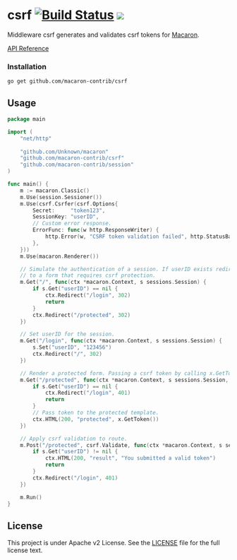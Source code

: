 csrf [![Build Status](https://drone.io/github.com/macaron-contrib/csrf/status.png)](https://drone.io/github.com/macaron-contrib/csrf/latest) [![](http://gocover.io/_badge/github.com/macaron-contrib/csrf)](http://gocover.io/github.com/macaron-contrib/csrf)
====

Middleware csrf generates and validates csrf tokens for [Macaron](https://github.com/Unknwon/macaron).

[API Reference](https://gowalker.org/github.com/macaron-contrib/csrf)

### Installation

	go get github.com/macaron-contrib/csrf
	
## Usage

```go
package main

import (
    "net/http"
    
    "github.com/Unknown/macaron"
    "github.com/macaron-contrib/csrf"
    "github.com/macaron-contrib/session"
)

func main() {
    m := macaron.Classic()
    m.Use(session.Sessioner())
    m.Use(csrf.Csrfer(csrf.Options{
        Secret:     "token123",
        SessionKey: "userID",
        // Custom error response.
        ErrorFunc: func(w http.ResponseWriter) {
            http.Error(w, "CSRF token validation failed", http.StatusBadRequest)
        },
    }))
    m.Use(macaron.Renderer())

    // Simulate the authentication of a session. If userID exists redirect
    // to a form that requires csrf protection.
    m.Get("/", func(ctx *macaron.Context, s sessions.Session) {
        if s.Get("userID") == nil {
            ctx.Redirect("/login", 302)
            return
        }
        ctx.Redirect("/protected", 302)
    })

    // Set userID for the session.
    m.Get("/login", func(ctx *macaron.Context, s sessions.Session) {
        s.Set("userID", "123456")
        ctx.Redirect("/", 302)
    })

    // Render a protected form. Passing a csrf token by calling x.GetToken()
    m.Get("/protected", func(ctx *macaron.Context, s sessions.Session, x csrf.CSRF) {
        if s.Get("userID") == nil {
            ctx.Redirect("/login", 401)
            return
        }
        // Pass token to the protected template.
        ctx.HTML(200, "protected", x.GetToken())
    })

    // Apply csrf validation to route.
    m.Post("/protected", csrf.Validate, func(ctx *macaron.Context, s sessions.Session) {
        if s.Get("userID") != nil {
            ctx.HTML(200, "result", "You submitted a valid token")
            return
        }
        ctx.Redirect("/login", 401)
    })

    m.Run()
}
```

## License

This project is under Apache v2 License. See the [LICENSE](LICENSE) file for the full license text.